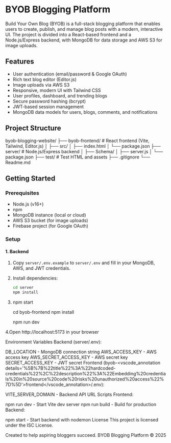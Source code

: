 
# BYOB Blogging Platform

Build Your Own Blog (BYOB) is a full-stack blogging platform that enables users to create, publish, and manage blog posts with a modern, interactive UI. The project is divided into a React-based frontend and a Node.js/Express backend, with MongoDB for data storage and AWS S3 for image uploads.

## Features

- User authentication (email/password & Google OAuth)
- Rich text blog editor (Editor.js)
- Image uploads via AWS S3
- Responsive, modern UI with Tailwind CSS
- User profiles, dashboard, and trending blogs
- Secure password hashing (bcrypt)
- JWT-based session management
- MongoDB data models for users, blogs, comments, and notifications

## Project Structure

byob-blogging-website/ ├── byob-frontend/ # React frontend (Vite, Tailwind, Editor.js) │ ├── src/ │ ├── index.html │ └── package.json ├── server/ # Node.js/Express backend │ ├── Schema/ │ ├── server.js │ └── package.json ├── test/ # Test HTML and assets ├── .gitignore └── Readme.md

## Getting Started

### Prerequisites

- Node.js (v16+)
- npm
- MongoDB instance (local or cloud)
- AWS S3 bucket (for image uploads)
- Firebase project (for Google OAuth)

### Setup

#### 1. Backend

1. Copy `server/.env.example` to `server/.env` and fill in your MongoDB, AWS, and JWT credentials.
2. Install dependencies:
   ```sh
   cd server
   npm install
3. npm start

   cd byob-frontend
    npm install

    npm run dev

4.Open http://localhost:5173 in your browser

Environment Variables
Backend (server/.env):

DB_LOCATION - MongoDB connection string
AWS_ACCESS_KEY - AWS access key
AWS_SECRET_ACCESS_KEY - AWS secret key
SECRET_ACCESS_KEY - JWT secret
Frontend (byob-<vscode_annotation details='%5B%7B%22title%22%3A%22hardcoded-credentials%22%2C%22description%22%3A%22Embedding%20credentials%20in%20source%20code%20risks%20unauthorized%20access%22%7D%5D'>frontend</vscode_annotation>/.env):

VITE_SERVER_DOMAIN - Backend API URL
Scripts
Frontend:

npm run dev - Start Vite dev server
npm run build - Build for production
Backend:

npm start - Start backend with nodemon
License
This project is licensed under the ISC License.

Created to help aspiring bloggers succeed.
BYOB Blogging Platform © 2025